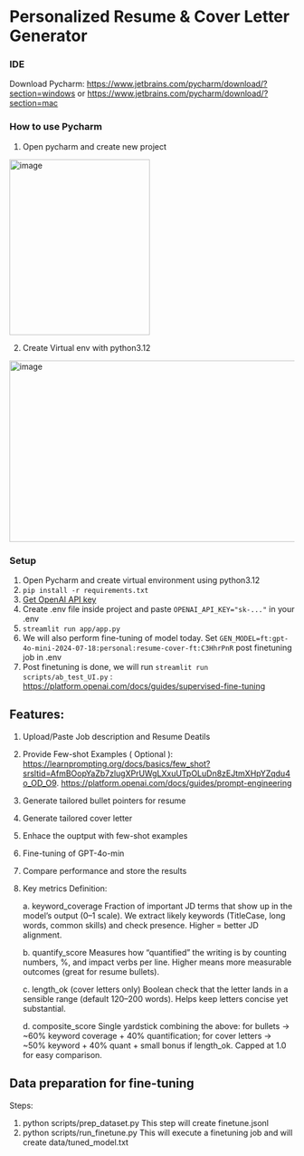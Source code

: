 # Personalized Resume & Cover Letter Generator

### IDE 
Download Pycharm: https://www.jetbrains.com/pycharm/download/?section=windows or https://www.jetbrains.com/pycharm/download/?section=mac 

### How to use Pycharm
1. Open pycharm and create new project
 <img width="248" height="310" alt="image" src="https://github.com/user-attachments/assets/bddc76a3-f0b5-4c47-b74d-2a6be0dff2c9" />

2. Create Virtual env with python3.12
<img width="637" height="320" alt="image" src="https://github.com/user-attachments/assets/a338e946-785d-4caa-9d2e-6beb5a93a6b9" />


### Setup
1. Open Pycharm and create virtual environment using python3.12
2. `pip install -r requirements.txt`
3. [Get OpenAI API key](https://platform.openai.com/)
4. Create .env file inside project and paste `OPENAI_API_KEY="sk-..."` in your .env
5. `streamlit run app/app.py`
6. We will also perform fine-tuning of model today. Set `GEN_MODEL=ft:gpt-4o-mini-2024-07-18:personal:resume-cover-ft:C3HhrPnR` post finetuning job in .env
6. Post finetuning is done, we will run `streamlit run scripts/ab_test_UI.py` : https://platform.openai.com/docs/guides/supervised-fine-tuning
   
## Features:
1. Upload/Paste Job description and Resume Deatils
2. Provide Few-shot Examples ( Optional ): https://learnprompting.org/docs/basics/few_shot?srsltid=AfmBOopYaZb7zlugXPrUWgLXxuUTpOLuDn8zEJtmXHpYZqdu4o_OD_O9. https://platform.openai.com/docs/guides/prompt-engineering
3. Generate tailored bullet pointers for resume
4. Generate tailored cover letter
5. Enhace the ouptput with few-shot examples
6. Fine-tuning of GPT-4o-min
7. Compare performance and store the results
8. Key metrics Definition:
   
   a. keyword_coverage
  Fraction of important JD terms that show up in the model’s output (0–1 scale). We extract likely keywords (TitleCase, long words, common skills) and check presence. Higher = better JD alignment.
  
   b. quantify_score
  Measures how “quantified” the writing is by counting numbers, %, and impact verbs per line. Higher means more measurable outcomes (great for resume bullets).
  
   c. length_ok (cover letters only)
  Boolean check that the letter lands in a sensible range (default 120–200 words). Helps keep letters concise yet substantial.
  
   d. composite_score
  Single yardstick combining the above: for bullets → ~60% keyword coverage + 40% quantification; for cover letters → ~50% keyword + 40% quant + small bonus if length_ok. Capped at 1.0 for easy comparison.
   
## Data preparation for fine-tuning
Steps: 
1. python scripts/prep_dataset.py
This step will create finetune.jsonl
2. python scripts/run_finetune.py
This will execute a finetuning job and will create data/tuned_model.txt

